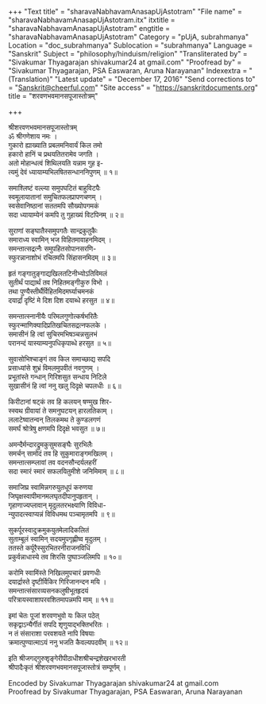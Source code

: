 +++
"Text title" = "sharavaNabhavamAnasapUjAstotram"
"File name" = "sharavaNabhavamAnasapUjAstotram.itx"
itxtitle = "sharavaNabhavamAnasapUjAstotram"
engtitle = "sharavaNabhavamAnasapUjAstotram"
Category = "pUjA, subrahmanya"
Location = "doc_subrahmanya"
Sublocation = "subrahmanya"
Language = "Sanskrit"
Subject = "philosophy/hinduism/religion"
"Transliterated by" = "Sivakumar Thyagarajan shivakumar24 at gmail.com"
"Proofread by" = "Sivakumar Thyagarajan, PSA Easwaran, Aruna Narayanan"
Indexextra = "(Translation)"
"Latest update" = "December 17, 2016"
"Send corrections to" = "Sanskrit@cheerful.com"
"Site access" = "https://sanskritdocuments.org"
title = "शरवणभवमानसपूजास्तोत्रम्"

+++
  
 श्रीशरवणभवमानसपूजास्तोत्रम्   
ॐ श्रीगणेशाय नमः ।  
गुकारो ह्याख्याति प्रबलमनिवार्यं किल तमो  
     हकारो हानिं च प्रथयतितरामेव जगति ।  
अतो मोहान्धत्वं शिथिलयति यन्नाम गुह इ-  
     त्यमुं देवं ध्यायाम्यभिलषितसन्धाननिपुणम् ॥ १॥  
  
समाश्लिष्टं वल्ल्या समुपघटितं बाहुविटपैः  
     स्वमूलायातानां समुचितफलप्रापणचणम् ।  
स्वसेवानिष्ठानां सततमपि सौख्योपगमकं  
     सदा ध्यायाम्येनं कमपि तु गुहाख्यं विटपिनम् ॥ २॥  
  
सुराणां सङ्घातैस्समुपगतैः सान्द्रकुतुकैः  
     समाराध्य स्वामिन् भज विहितमावाहनमिदम् ।  
समन्तात्सद्रत्नैः समुपहितसोपानसरणि-  
     स्फुरन्नानाशोभं रचितमपि सिंहासनमिदम् ॥ ३॥  
  
हृतं गङ्गातुङ्गाद्यखिलतटिनीभ्योऽतिविमलं  
     सुतीर्थं पाद्यार्थं तव निहितमङ्गीकुरु विभो ।  
तथा पुण्यैस्तीर्थैर्विहितमिदमर्घ्याचमनकं  
     दयार्द्रां दृष्टिं मे दिश दिश दयाब्धे हरसुत ॥ ४॥  
  
समन्तात्स्नानीयैः परिमलगुणोत्कर्षभरितैः  
     स्फुरन्माणिक्यादिप्रतिखचितसद्रत्नफलके ।  
समासीनं हि त्वां सुचिरमभिषञ्चन्नसुलभं  
     परानन्दं यास्याम्यनुपधिकृपाब्धे हरसुत ॥ ५॥  
  
सुवासोभिश्चाङ्गं तव किल समाच्छाद्य सपदि  
     प्रसाध्यांसे शुभ्रं विमलमुपवीतं नवगुणम् ।  
प्रभूतांस्ते गन्धान् गिरिशसुत सन्धाय निटिले  
     सुखासीनं हि त्वां ननु खलु दिदृक्षे चपलधीः ॥ ६॥  
  
किरीटानां षट्कं तव हि कलयन् षण्मुख शिर-  
     स्स्वथ ग्रीवायां ते समनुघटयन् हारलतिकाम् ।  
ललाटेष्वातन्वन् तिलकमथ ते कुण्डलगणं  
     समर्घं श्रोत्रेषु क्षणमपि दिदृक्षे भवसुत ॥ ७॥  
  
अमन्दैर्मन्दारद्रुमकुसुमसङ्घैः सुरभिलैः  
     समर्चन् सामोदं तव हि सुकुमाराङ्गमखिलम् ।  
समन्तात्सम्प्लावां तव वदनसौन्दर्यलहरीं  
     सदा स्मारं स्मारं सफलयितुमीशे जनिमिमाम् ॥ ८॥  
  
समाजिघ्र स्वामिन्नगरुयुतधूपं करुणया  
     जिघृक्षस्वापीमानमलघृतदीपानुपहृतान् ।  
गृहाणाज्यप्लावान् मृदुलतरभक्ष्याणि विविधा-  
     न्युपादत्स्वाप्यन्नं विविधमथ पञ्चामृतमपि ॥ ९॥  
  
सुकर्पूरस्वादुक्रमुकयुतमेलादिकलितं  
     सुताम्बूलं स्वामिन् सदयमुपगृह्णीष्व मृदुलम् ।  
ततस्ते कर्पूरैस्सुरभितरनीराजनविधिं  
     प्रकुर्वन्नाधास्ये तव शिरसि पुष्पाञ्जलिमपि ॥ १०॥  
  
करोमि स्वामिंस्ते निखिलमुपचारं प्रवणधीः  
     दयार्द्रास्ते दृष्टीर्विकिर गिरिजानन्दन मयि ।  
समन्तात्संसारव्यसनकलुषीभूतहृदयं  
     परित्रायस्वाशापरवशितमापन्नमपि माम् ॥ ११॥  
  
इमां चेतः पूजां शरवणभुवो यः किल पठेत्  
     सकृद्वाऽन्यैर्गीतं सपदि शृणुयाद्भक्तिभरितः ।  
न तं संसाराशा परवशयते नापि विषयाः  
     क्रमात्पुण्यात्माऽयं ननु भजति कैवल्यपदवीम् ॥ १२॥  
  
इति श्रीजगद्गुरुशृङ्गेरीपीठाधीशश्रीचन्द्रशेखरभारती  
श्रीपादैःकृतं श्रीशरवणभवमानसपूजास्तोत्रं सम्पूर्णम् ।  
  
Encoded by Sivakumar Thyagarajan shivakumar24 at gmail.com  
Proofread by Sivakumar Thyagarajan, PSA Easwaran, Aruna Narayanan  
  
